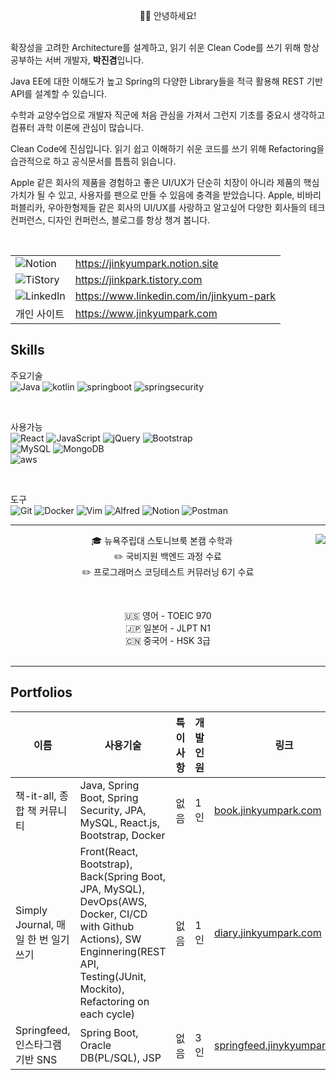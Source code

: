 <p align="center">  
  🙋‍♂️ 안녕하세요!
  <br/><br/>
  
  확장성을 고려한 Architecture를 설계하고, 읽기 쉬운 Clean Code를 쓰기 위해 항상 공부하는 서버 개발자, <b>박진겸</b>입니다.
  <br/>
  
  Java EE에 대한 이해도가 높고 Spring의 다양한 Library들을 적극 활용해 REST 기반 API를 설계할 수 있습니다.
  <br/>
  
  수학과 교양수업으로 개발자 직군에 처음 관심을 가져서 그런지 기초를 중요시 생각하고 컴퓨터 과학 이론에 관심이 많습니다.
  <br/>
  
  Clean Code에 진심입니다. 읽기 쉽고 이해하기 쉬운 코드를 쓰기 위해 Refactoring을 습관적으로 하고 공식문서를 틈틈히 읽습니다.
  <br/>
  
  Apple 같은 회사의 제품을 경험하고 좋은 UI/UX가 단순히 치장이 아니라 제품의 핵심 가치가 될 수 있고, 사용자를 팬으로 만들 수 있음에 충격을 받았습니다. 
  Apple, 비바리퍼블리카, 우아한형제들 같은 회사의 UI/UX를 사랑하고 알고싶어 다양한 회사들의 테크 컨퍼런스, 디자인 컨퍼런스, 블로그를 항상 챙겨 봅니다.
  <br/>
</p>

<br/>

<div align="center">
  
| | |
| -- | -- |
| ![Notion](https://img.shields.io/badge/notion-%23000000?style=for-the-badge&logo=notion&logoColor=white&link=https://jinkyumpark.notion.site") | https://jinkyumpark.notion.site |
| ![TiStory](https://img.shields.io/badge/Tistory-%23000000.svg?style=for-the-badge&logo=tistory&logoColor=white) | https://jinkpark.tistory.com |
| ![LinkedIn](https://img.shields.io/badge/linkedin-%230077B5.svg?style=for-the-badge&logo=linkedin&logoColor=white) | https://www.linkedin.com/in/jinkyum-park | 
| 개인 사이트 | https://www.jinkyumpark.com | 
  
</div>

## Skills
주요기술<br/>
![Java](https://img.shields.io/badge/Java-ED8B00?style=for-the-badge&logo=java&logoColor=white)
![kotlin](https://img.shields.io/badge/Kotlin-0095D5?&style=for-the-badge&logo=kotlin&logoColor=white)
![springboot](https://img.shields.io/badge/Springboot-6DB33F?style=for-the-badge&logo=SpringBoot&logoColor=white)
![springsecurity](https://img.shields.io/badge/Spring_Security-6DB33F?style=for-the-badge&logo=Spring-Security&logoColor=white)

<br/>

사용가능<br/>
![React](https://img.shields.io/badge/React-007396?style=for-the-badge&logo=React&logoColor=white)
![JavaScript](https://img.shields.io/badge/javascript-F7DF1E?style=for-the-badge&logo=javascript&logoColor=white)
![jQuery](https://img.shields.io/badge/jQuery-0769AD?style=for-the-badge&logo=jQuery)
![Bootstrap](https://img.shields.io/badge/bootstrap-7952B3?style=for-the-badge&logo=bootstrap&logoColor=white)
<br/>
![MySQL](https://img.shields.io/badge/MySQL-4479A1?style=for-the-badge&logo=MySQL&logoColor=white)
![MongoDB](https://img.shields.io/badge/MongoDB-47A248?style=for-the-badge&logo=MongoDB&logoColor=white)
<br/>
![aws](https://img.shields.io/badge/Amazon_AWS-FF9900?style=for-the-badge&logo=amazonaws&logoColor=white)

<br/>

도구 <br/>
![Git](https://img.shields.io/badge/Git-F05032?style=for-the-badge&logo=Git&logoColor=white)
![Docker](https://img.shields.io/badge/Docker-2496ED?style=for-the-badge&logo=Docker&logoColor=white)
![Vim](https://img.shields.io/badge/Vim-019733?style=for-the-badge&logo=Vim&logoColor=white)
![Alfred](https://img.shields.io/badge/alfred-%235C1F87.svg?style=for-the-badge&logo=alfred)
![Notion](https://img.shields.io/badge/Notion-%23000000.svg?style=for-the-badge&logo=notion&logoColor=white)
![Postman](https://img.shields.io/badge/Postman-FF6C37?style=for-the-badge&logo=postman&logoColor=white)

<hr/>

<div align="center">
<img align="right" src="https://github-readme-stats.vercel.app/api/top-langs/?username=jinkyumpark&theme=dracula&exclude_repo=Computer-Science-Engineering&layout=compact&langs_count=10"/>
  
🎓 뉴욕주립대 스토니브룩 본캠 수학과
  <br/>
✏️ 국비지원 백엔드 과정 수료 <br/>
✏️ 프로그래머스 코딩테스트 커뮤러닝 6기 수료
  
  <br/>
  
🇺🇸 영어 - TOEIC 970
  <br/>
🇯🇵 일본어 - JLPT N1
  <br/>
🇨🇳 중국어 - HSK 3급
  <br/><br/>
</div>

<hr/>

## Portfolios
| 이름 | 사용기술 | 특이사항 | 개발인원 | 링크 |
| ------------------------- | ------------------------- | ------------------------- | ------------------------- | ------------------------- |
| 책-it-all, 종합 책 커뮤니티 | Java, Spring Boot, Spring Security, JPA, MySQL, React.js, Bootstrap, Docker | 없음 | 1인 | [book.jinkyumpark.com](https://book.jinkyumpark.com) |
| Simply Journal, 매일 한 번 일기쓰기 | Front(React, Bootstrap), Back(Spring Boot, JPA, MySQL), DevOps(AWS, Docker, CI/CD with Github Actions), SW Enginnering(REST API, Testing(JUnit, Mockito), Refactoring on each cycle) | 없음 | 1인 | [diary.jinkyumpark.com](http://diary.jinkyumpark.com) |
| Springfeed, 인스타그램 기반 SNS | Spring Boot, Oracle DB(PL/SQL), JSP | 없음 | 3인 | [springfeed.jinykyumpark.com](http://springfeed.jinkyumpark.com) |
